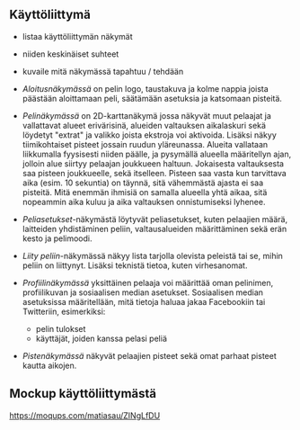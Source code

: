 ## Käyttöliittymä

* listaa käyttöliittymän näkymät
* niiden keskinäiset suhteet
* kuvaile mitä näkymässä tapahtuu / tehdään


* _Aloitusnäkymässä_ on pelin logo, taustakuva ja kolme nappia joista päästään aloittamaan peli, säätämään asetuksia ja katsomaan pisteitä.
* _Pelinäkymässä_ on 2D-karttanäkymä jossa näkyvät muut pelaajat ja vallattavat alueet erivärisinä, alueiden valtauksen aikalaskuri sekä löydetyt "extrat" ja valikko joista ekstroja voi aktivoida. Lisäksi näkyy tiimikohtaiset pisteet jossain ruudun yläreunassa. Alueita vallataan liikkumalla fyysisesti niiden päälle, ja pysymällä alueella määritellyn ajan, jolloin alue siirtyy pelaajan joukkueen haltuun. Jokaisesta valtauksesta saa pisteen joukkueelle, sekä itselleen. Pisteen saa vasta kun tarvittava aika (esim. 10 sekuntia) on täynnä, sitä vähemmästä ajasta ei saa pisteitä. Mitä enemmän ihmisiä on samalla alueella yhtä aikaa, sitä nopeammin aika kuluu ja aika valtauksen onnistumiseksi lyhenee. 
* _Peliasetukset_-näkymästä löytyvät peliasetukset, kuten pelaajien määrä, laitteiden yhdistäminen peliin, valtausalueiden määrittäminen sekä erän kesto ja pelimoodi.
* _Liity peliin_-näkymässä näkyy lista tarjolla olevista peleistä tai se, mihin peliin on liittynyt. Lisäksi teknistä tietoa, kuten virhesanomat.
* _Profiilinäkymässä_ yksittäinen pelaaja voi määrittää oman pelinimen, profiilikuvan ja sosiaalisen median asetukset. Sosiaalisen median asetuksissa määritellään, mitä tietoja haluaa jakaa Facebookiin tai Twitteriin, esimerkiksi:
	* pelin tulokset
	* käyttäjät, joiden kanssa pelasi peliä
* _Pistenäkymässä_ näkyvät pelaajien pisteet sekä omat parhaat pisteet kautta aikojen.

## Mockup käyttöliittymästä

https://moqups.com/matiasau/ZINgLfDU